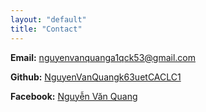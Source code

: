 ```yaml
---
layout: "default"
title: "Contact"
---
```


**Email:** nguyenvanquanga1qck53@gmail.com 

**Github:** [NguyenVanQuangk63uetCACLC1](https://github.com/NguyenVanQuangk63uetCACLC1)

**Facebook:** [Nguyễn Văn Quang](https://www.facebook.com/trucduong.congtu)
